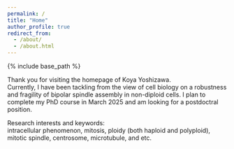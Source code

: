 ```yaml
---
permalink: /
title: "Home"
author_profile: true
redirect_from: 
  - /about/
  - /about.html
---
```

{% include base_path %}

Thank you for visiting the homepage of Koya Yoshizawa. \
Currently, I have been tackling from the view of cell biology on a robustness and fragility of bipolar spindle assembly in non-diploid cells. I plan to complete my PhD course in March 2025 and am looking for a postdoctral position.

Research interests and keywords: \
intracellular phenomenon, mitosis, ploidy (both haploid and polyploid), mitotic spindle, centrosome, microtubule, and etc.
